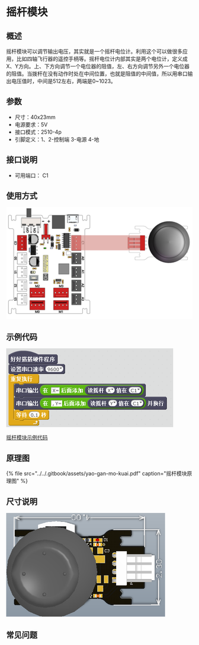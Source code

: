 # 摇杆模块

## 概述

摇杆模块可以调节输出电压，其实就是一个摇杆电位计。利用这个可以做很多应用，比如四轴飞行器的遥控手柄等。摇杆电位计内部其实是两个电位计，定义成X、Y方向。上、下方向调节一个电位器的阻值，左、右方向调节另外一个电位器的阻值。当拨杆在没有动作时处在中间位置，也就是阻值的中间值，所以用串口输出电压值时，中间是512左右，两端是0~1023。

## 参数

* 尺寸：40x23mm
* 电源要求：5V
* 接口模式：2510-4p
* 引脚定义：1、2-控制端 3-电源 4-地

## 接口说明

* 可用端口： C1

## 使用方式

![](../../.gitbook/assets/67.png)

## 示例代码

![](../../.gitbook/assets/68.png)

[摇杆模块示例代码](http://www.haohaodada.com/show.php?id=950162)

## 原理图

{% file src="../../.gitbook/assets/yao-gan-mo-kuai.pdf" caption="摇杆模块原理图" %}

## 尺寸说明

![](../../.gitbook/assets/118.png)

## 常见问题

